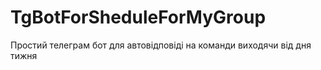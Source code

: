 # TgBotForSheduleForMyGroup

Простий телеграм бот для автовідповіді на команди виходячи від дня тижня

